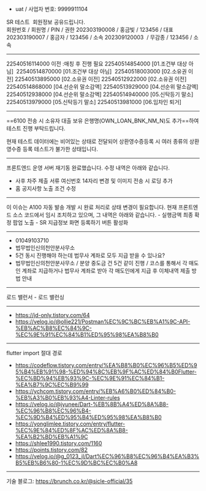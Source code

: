 - uat / 사업자 번호: 9999911104

SR 테스트  회원정보 공유드립니다.  
회원번호 / 회원명 / PIN / 권한
202303190008 / 홍금빛 / 123456 / 대표
202303190007 / 홍금자 / 123456 / 소속
202309120003  / 무감종 / 123456 / 소속

***
22540516114000 이전 :매칭 후 진행 필요
22540514854000 [01.조건부 대상 아님] 
22540514870000 [01.조건부 대상 아님] 
22540518003000 [02.소유권 이전]
22540513895000 [02.소유권 이전]
22540512922000 [02.소유권 이전]
22540514868000 [04.선순위 말소감액]
22540513929000 [04.선순위 말소감액]
22540512938000 [04.선순위 말소감액]
22540514940000 [05.신탁등기 말소]
22540513979000 [05.신탁등기 말소]
22540513981000 [06.임차인 퇴거]
***

==6100 전송 시 소유자 대출 보유 은행명(OWN_LOAN_BNK_NM_N)도 추가==하여 테스트 진행 부탁드립니다.

현재 테스트 데이터에는 비어있는 상태로 전달되어 상환영수증등록 시 여러 종류의 상환영수증 등록 테스트가 불가한 상태입니다.

***
프론트엔드 운영 서버 재기동 완료했습니다. 수정 내역은 아래와 같습니다.

- 사후 차주 제출 서류 여신번호 14자리 변경 및 이미지 전송 시 로딩 추가
- 홈 공지사항 노출 조건 수정
***
이 이슈는 A100 자동 발송 개발 시 완료 처리로 상태 변경이 필요합니다. 현재 프론트엔드 소스 코드에서 임시 조치하고 있으며, 그 내역은 아래와 같습니다. - 실행금액 최종 확정 팝업 노출 - SR 지급정보 화면 등록하기 버튼 활성화
***
- 01049103710
- 법무법인신의천안분사무소
- 5건 동시 진행해야 하는데 법무사 계좌로 모두 지급 받을 수 있나요?
- 법무법인신의천안분사무소 / 분양 중도금 건 5건 같이 진행 / 코스를 통해서 각 매도인 계좌로 지급하거나 법무사 계좌로 받아 각 매도인에게 지급 후 이체내역 제출 방법 안내
***
로드 밸런서 - 로드 밸런싱
***
- https://jd-only.tistory.com/64
- https://velog.io/@ollie221/Postman%EC%9C%BC%EB%A1%9C-API-%EB%AC%B8%EC%84%9C-%EC%9E%91%EC%84%B1%ED%95%98%EA%B8%B0
***
flutter import 절대 경로
- https://codeflow.tistory.com/entry/%EA%B8%B0%EC%96%B5%ED%95%B4%EB%91%98-%ED%94%8C%EB%9F%AC%ED%84%B0Flutter-%EC%BD%94%EB%93%9C-%EC%9E%91%EC%84%B1-%EA%B7%9C%EC%B9%99
- https://ychcom.tistory.com/entry/%EB%A6%B0%ED%84%B0-%EB%A3%B0%EB%93%A4-Linter-rules
- https://velog.io/@jyunee/Dart-%EB%8B%A4%ED%8A%B8-%EC%96%B8%EC%96%B4-%EC%9D%B4%ED%95%B4%ED%95%98%EA%B8%B0
- https://yonglimlee.tistory.com/entry/flutter-%EC%9E%84%ED%8F%AC%ED%8A%B8-%EA%B2%BD%EB%A1%9C
- https://shlee1990.tistory.com/1160
- https://points.tistory.com/82
- https://velog.io/@g_0123_jl/Dart%EC%96%B8%EC%96%B4%EA%B3%B5%EB%B6%80-1%EC%9D%BC%EC%B0%A8
***
기술 블로그: https://brunch.co.kr/@sicle-official/35